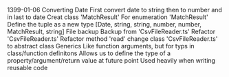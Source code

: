 1399-01-06
    Converting Date
        First convert date to string then to number and in last to date 
    Creat class 'MatchResult'
        For enumeration 'MatchResult'
    Define the tuple as a new type
        [Date, string, string, number, number, MatchResult, string]
    File backup
        Backup from 'CsvFileReader.ts'
    Refactor 'CsvFileReader.ts'
        Refactor method 'read'
        change class 'CsvFileReader.ts' to abstract class
    Generics
        Like function arguments, but for typs in class/function definitons
        Allows us to define the type of a property/argument/return value at future point
        Used heavily when writing reusable code
    
    